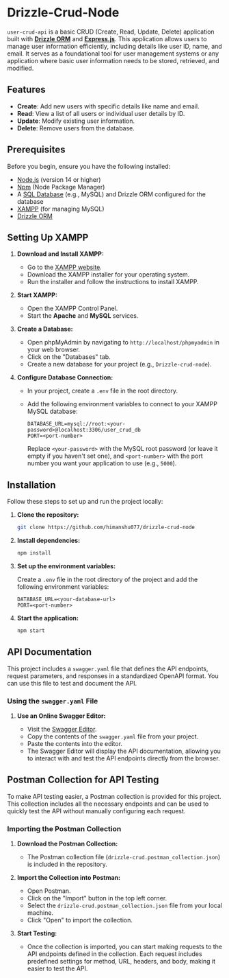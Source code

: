 # Drizzle-Crud-Node

`user-crud-api` is a basic CRUD (Create, Read, Update, Delete) application built with [**Drizzle ORM**](https://github.com/drizzle-team/drizzle-orm) and [**Express.js**](https://expressjs.com/). This application allows users to manage user information efficiently, including details like user ID, name, and email. It serves as a foundational tool for user management systems or any application where basic user information needs to be stored, retrieved, and modified.

## Features

- **Create**: Add new users with specific details like name and email.
- **Read**: View a list of all users or individual user details by ID.
- **Update**: Modify existing user information.
- **Delete**: Remove users from the database.

## Prerequisites

Before you begin, ensure you have the following installed:

- [Node.js](https://nodejs.org/) (version 14 or higher)
- [Npm](https://www.npmjs.com/) (Node Package Manager)
- A [SQL Database](https://www.mysql.com/) (e.g., MySQL) and Drizzle ORM configured for the database
- [XAMPP](https://www.apachefriends.org/index.html) (for managing MySQL)
- [Drizzle ORM](https://drizzle.team/)
## Setting Up XAMPP

1. **Download and Install XAMPP:**
    - Go to the [XAMPP website](https://www.apachefriends.org/index.html).
    - Download the XAMPP installer for your operating system.
    - Run the installer and follow the instructions to install XAMPP.

2. **Start XAMPP:**
    - Open the XAMPP Control Panel.
    - Start the **Apache** and **MySQL** services.

3. **Create a Database:**
    - Open phpMyAdmin by navigating to `http://localhost/phpmyadmin` in your web browser.
    - Click on the "Databases" tab.
    - Create a new database for your project (e.g., `Drizzle-crud-node`).

4. **Configure Database Connection:**
    - In your project, create a `.env` file in the root directory.
    - Add the following environment variables to connect to your XAMPP MySQL database:

      ```env
      DATABASE_URL=mysql://root:<your-password>@localhost:3306/user_crud_db
      PORT=<port-number>
      ```

      Replace `<your-password>` with the MySQL root password (or leave it empty if you haven't set one), and `<port-number>` with the port number you want your application to use (e.g., `5000`).

## Installation

Follow these steps to set up and run the project locally:

1. **Clone the repository:**

    ```bash
    git clone https://github.com/himanshu077/drizzle-crud-node
    ```

2. **Install dependencies:**

    ```bash
    npm install
    ```

3. **Set up the environment variables:**

    Create a `.env` file in the root directory of the project and add the following environment variables:

    ```env
    DATABASE_URL=<your-database-url>
    PORT=<port-number>
    ```

4. **Start the application:**

    ```bash
    npm start
    ```

## API Documentation

This project includes a `swagger.yaml` file that defines the API endpoints, request parameters, and responses in a standardized OpenAPI format. You can use this file to test and document the API.

### Using the `swagger.yaml` File

1. **Use an Online Swagger Editor:**

    - Visit the [Swagger Editor](https://editor.swagger.io/).
    - Copy the contents of the `swagger.yaml` file from your project.
    - Paste the contents into the editor.
    - The Swagger Editor will display the API documentation, allowing you to interact with and test the API endpoints directly from the browser.

## Postman Collection for API Testing

To make API testing easier, a Postman collection is provided for this project. This collection includes all the necessary endpoints and can be used to quickly test the API without manually configuring each request.

### Importing the Postman Collection

1. **Download the Postman Collection:**

    - The Postman collection file (`drizzle-crud.postman_collection.json`) is included in the repository.

2. **Import the Collection into Postman:**

    - Open Postman.
    - Click on the "Import" button in the top left corner.
    - Select the `drizzle-crud.postman_collection.json` file from your local machine.
    - Click "Open" to import the collection.

3. **Start Testing:**

    - Once the collection is imported, you can start making requests to the API endpoints defined in the collection. Each request includes predefined settings for method, URL, headers, and body, making it easier to test the API.

